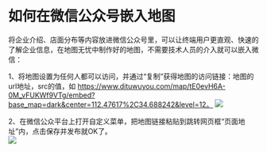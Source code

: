 # 如何在微信公众号嵌入地图
将企业介绍、店面分布等内容放进微信公众号里，可以让终端用户更直观、快速的了解企业信息，在地图无忧中制作好的地图，不需要技术人员的介入就可以嵌入微信：

1、将地图设置为任何人都可以访问，并通过“复制”获得地图的访问链接：地图的url地址，src的值，如 https://www.dituwuyou.com/map/tE0evH6A-0M_vFUKWf9VTg/embed?base_map=dark&center=112.47617%2C34.688242&level=12。
![](https://pic.dituwuyou.com/map%2Fpicture%2Fembed.png)

2、在微信公众平台上打开自定义菜单，把地图链接粘贴到跳转网页框“页面地址”内，点击保存并发布就OK了。   
![](https://pic.dituwuyou.com/map/picture/weixin.jpg )